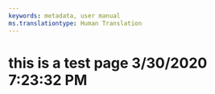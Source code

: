 ```yaml
---
keywords: metadata, user manual
ms.translationtype: Human Translation
---
```

# this is a test page 3/30/2020 7:23:32 PM